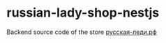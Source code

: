 # russian-lady-shop-nestjs
Backend source code of the store [русская-леди.рф](https://xn----7sbndqhj0bjau2m.xn--p1ai)